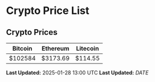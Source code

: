 # Crypto Price List

## Crypto Prices
| Bitcoin | Ethereum | Litecoin |
| ------- | -------- | -------- |
| $102584 | $3173.69 | $114.55 |
**Last Updated:** 2025-01-28 13:00 UTC
**Last Updated:** $DATE$
